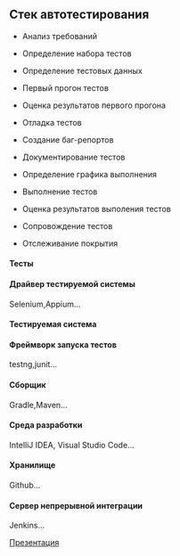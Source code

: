 ## Стек автотестирования

- Анализ требований

- Определение набора тестов

- Определение тестовых данных

- Первый прогон тестов

- Оценка результатов первого прогона

- Отладка тестов

- Создание баг-репортов

- Документирование тестов

- Определение графика выполнения

- Выполнение тестов

- Оценка результатов выполения тестов

- Сопровождение тестов

- Отслеживание покрытия

#### Тесты

#### Драйвер тестируемой системы

Selenium,Appium...

#### Тестируемая система

#### Фреймворк запуска тестов

testng,junit...

#### Cборщик

Gradle,Maven...

#### Среда разработки

IntelliJ IDEA, Visual Studio Code...

#### Хранилище

Github...

#### Сервер непрерывной интеграции

Jenkins...

[Презентация](https://bit.ly/3lsyC1l)